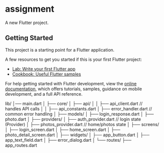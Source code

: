 # assignment

A new Flutter project.

## Getting Started

This project is a starting point for a Flutter application.

A few resources to get you started if this is your first Flutter project:

- [Lab: Write your first Flutter app](https://docs.flutter.dev/get-started/codelab)
- [Cookbook: Useful Flutter samples](https://docs.flutter.dev/cookbook)

For help getting started with Flutter development, view the
[online documentation](https://docs.flutter.dev/), which offers tutorials,
samples, guidance on mobile development, and a full API reference.



lib/
│── main.dart
│
├── core/
│   ├── api/
│   │    ├── api_client.dart   // handles API calls
│   │    ├── api_constants.dart
│   ├── error_handler.dart     // common error handling
│
├── models/
│   ├── login_response.dart
│   ├── photo.dart
│
├── providers/
│   ├── auth_provider.dart     // login state (Provider)
│   ├── photos_provider.dart   // home/photos state
│
├── screens/
│   ├── login_screen.dart
│   ├── home_screen.dart
│   ├── photo_detail_screen.dart
│
├── widgets/
│   ├── app_button.dart
│   ├── app_text_field.dart
│   ├── error_dialog.dart
│
└── routes/
    ├── app_routes.dart
